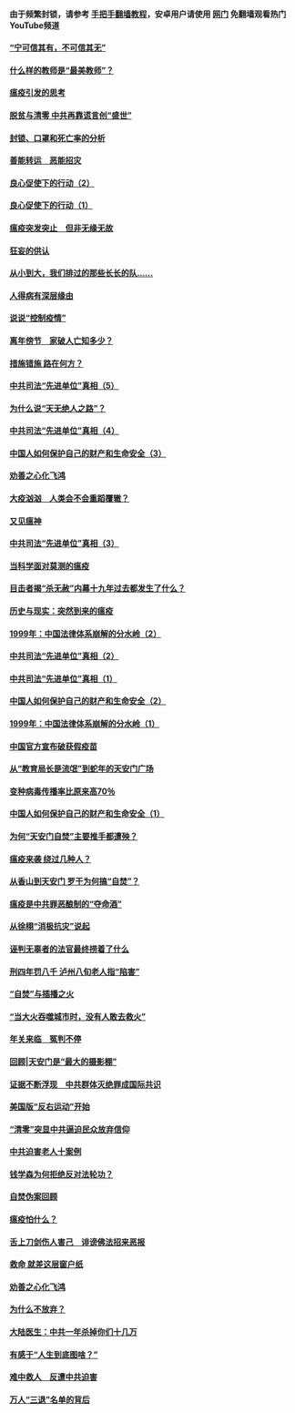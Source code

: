 #### 由于频繁封锁，请参考 [手把手翻墙教程](https://github.com/gfw-breaker/guides/wiki/)，安卓用户请使用 [网门](https://github.com/gfw-breaker/nogfw/blob/master/dl.md?t=03110400) 免翻墙观看热门YouTube频道 

#### [“宁可信其有，不可信其无”](../pages/19/421691.md?t=03110400) 

#### [什么样的教师是“最美教师”？](../pages/19/421755.md?t=03110400) 

#### [瘟疫引发的思考](../pages/19/421594.md?t=03110400) 

#### [脱贫与清零 中共再靠谎言创“盛世”](../pages/19/421590.md?t=03110400) 

#### [封锁、口罩和死亡率的分析](../pages/19/421495.md?t=03110400) 

#### [善能转运　恶能招灾](../pages/19/421334.md?t=03110400) 

#### [良心促使下的行动（2）](../pages/19/421361.md?t=03110400) 

#### [良心促使下的行动（1）](../pages/19/421302.md?t=03110400) 

#### [瘟疫突发突止　但非无缘无故](../pages/19/421281.md?t=03110400) 

#### [狂妄的供认](../pages/19/421199.md?t=03110400) 

#### [从小到大，我们排过的那些长长的队……](../pages/19/421243.md?t=03110400) 

#### [人得病有深层缘由](../pages/19/420864.md?t=03110400) 

#### [说说“控制疫情”](../pages/19/420831.md?t=03110400) 

#### [离年傍节　家破人亡知多少？](../pages/19/420563.md?t=03110400) 

#### [措施错施  路在何方？](../pages/19/420076.md?t=03110400) 

#### [中共司法“先进单位”真相（5）](../pages/19/419453.md?t=03110400) 

#### [为什么说“天无绝人之路”？](../pages/19/419618.md?t=03110400) 

#### [中共司法“先进单位”真相（4）](../pages/19/419452.md?t=03110400) 

#### [中国人如何保护自己的财产和生命安全（3）](../pages/19/419405.md?t=03110400) 

#### [劝善之心化飞鸿](../pages/19/418758.md?t=03110400) 

#### [大疫汹汹　人类会不会重蹈覆辙？](../pages/19/419691.md?t=03110400) 

#### [又见瘟神](../pages/19/419225.md?t=03110400) 

#### [中共司法“先进单位”真相（3）](../pages/19/419451.md?t=03110400) 

#### [当科学面对莫测的瘟疫](../pages/19/419625.md?t=03110400) 

#### [目击者揭“杀无赦”内幕十九年过去都发生了什么？](../pages/19/419617.md?t=03110400) 

#### [历史与现实：突然到来的瘟疫](../pages/19/419619.md?t=03110400) 

#### [1999年：中国法律体系崩解的分水岭（2）](../pages/19/419455.md?t=03110400) 

#### [中共司法“先进单位”真相（2）](../pages/19/419450.md?t=03110400) 

#### [中共司法“先进单位”真相（1）](../pages/19/419449.md?t=03110400) 

#### [中国人如何保护自己的财产和生命安全（2）](../pages/19/419404.md?t=03110400) 

#### [1999年：中国法律体系崩解的分水岭（1）](../pages/19/419454.md?t=03110400) 

#### [中国官方宣布破获假疫苗](../pages/19/419504.md?t=03110400) 

#### [从“教育局长是流氓”到蛇年的天安门广场](../pages/19/419470.md?t=03110400) 

#### [变种病毒传播率比原来高70％](../pages/19/419456.md?t=03110400) 

#### [中国人如何保护自己的财产和生命安全（1）](../pages/19/419403.md?t=03110400) 

#### [为何“天安门自焚”主要推手都遭殃？](../pages/19/419348.md?t=03110400) 

#### [瘟疫来袭 绕过几种人？](../pages/19/419349.md?t=03110400) 

#### [从香山到天安门 罗干为何搞“自焚”？](../pages/19/419270.md?t=03110400) 

#### [瘟疫是中共罪恶酿制的“夺命酒”](../pages/19/419223.md?t=03110400) 

#### [从徐栩“消极抗灾”说起](../pages/19/419224.md?t=03110400) 

#### [诬判无辜者的法官最终捞着了什么](../pages/19/419268.md?t=03110400) 

#### [刑四年罚八千 泸州八旬老人指“陷害”](../pages/19/419232.md?t=03110400) 

#### [“自焚”与插播之火](../pages/19/419226.md?t=03110400) 

#### [“当大火吞噬城市时，没有人敢去救火”](../pages/19/419077.md?t=03110400) 

#### [年关来临　冤判不停](../pages/19/419093.md?t=03110400) 

#### [回顾|天安门是“最大的摄影棚”](../pages/19/380866.md?t=03110400) 

#### [证据不断浮现　中共群体灭绝罪成国际共识](../pages/19/419031.md?t=03110400) 

#### [美国版“反右运动”开始](../pages/19/419030.md?t=03110400) 

#### [“清零”突显中共逼迫民众放弃信仰](../pages/19/418995.md?t=03110400) 

#### [中共迫害老人十案例](../pages/19/418831.md?t=03110400) 

#### [钱学森为何拒绝反对法轮功？](../pages/19/418905.md?t=03110400) 

#### [自焚伪案回顾](../pages/19/418799.md?t=03110400) 

#### [瘟疫怕什么？](../pages/19/418800.md?t=03110400) 

#### [舌上刀剑伤人害己　诽谤佛法招来恶报](../pages/19/418731.md?t=03110400) 

#### [救命 就差这层窗户纸](../pages/19/418706.md?t=03110400) 

#### [劝善之心化飞鸿](../pages/19/416766.md?t=03110400) 

#### [为什么不放弃？](../pages/19/418691.md?t=03110400) 

#### [大陆医生：中共一年杀掉你们十几万](../pages/19/418670.md?t=03110400) 

#### [有感于“人生到底图啥？”](../pages/19/418624.md?t=03110400) 

#### [难中救人　反遭中共迫害](../pages/19/418414.md?t=03110400) 

#### [万人“三退”名单的背后](../pages/19/418505.md?t=03110400) 


